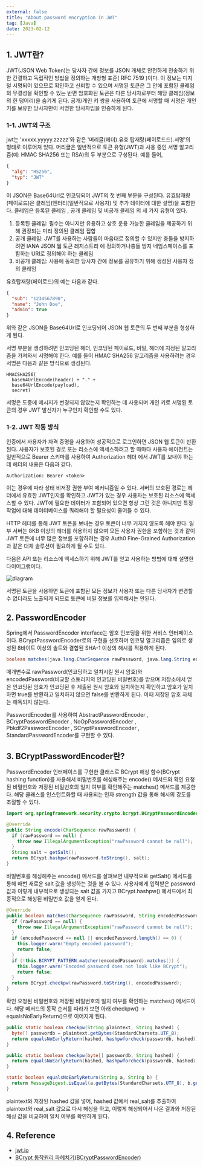 ```yaml
---
external: false
title: "About password encryption in JWT"
tag: [Java]
date: 2023-02-12
---
```


## 1. JWT란?

JWT(JSON Web Token)는 당사자 간에 정보를 JSON 개체로 안전하게 전송하기 위한 간결하고 독립적인 방법을 정의하는 개방형 표준( RFC 7519 )이다.
이 정보는 디지털 서명되어 있으므로 확인하고 신뢰할 수 있으며 서명된 토큰은 그 안에 포함된 클레임의 무결성을 확인할 수 있는 반면 암호화된 토큰은 다른 당사자로부터 해당 클레임(정보의 한 덩어리)을 숨기게 된다.
공개/개인 키 쌍을 사용하여 토큰에 서명할 때 서명은 개인 키를 보유한 당사자만이 서명한 당사자임을 인증하게 된다.

### 1-1. JWT의 구조

jwt는 'xxxxx.yyyyy.zzzzz'와 같은 '머리글(헤더).유효 탑재량(페이로드드).서명'의 형태로 이루어져 있다.
머리글은 일반적으로 토큰 유형(JWT)과 사용 중인 서명 알고리즘(예: HMAC SHA256 또는 RSA)의 두 부분으로 구성된다.
예를 들어,

```json
{
  "alg": "HS256",
  "typ": "JWT"
}
```

이 JSON은 Base64Url로 인코딩되어 JWT의 첫 번째 부분을 구성된다.
유효탑재량(페이로드)은 클레임(엔터티(일반적으로 사용자) 및 추가 데이터에 대한 설명)을 포함한다.
클레임은 등록된 클레임 , 공개 클레임 및 비공개 클레임 의 세 가지 유형이 있다.

1. 등록된 클레임: 필수는 아니지만 유용하고 상호 운용 가능한 클레임을 제공하기 위해 권장되는 미리 정의된 클레임 집합
2. 공개 클레임: JWT를 사용하는 사람들이 마음대로 정의할 수 있지만 충돌을 방지하려면 IANA JSON 웹 토큰 레지스트리 에 정의하거나충돌 방지 네임스페이스를 포함하는 URI로 정의해야 하는 클레임
3. 비공개 클레임: 사용에 동의한 당사자 간에 정보를 공유하기 위해 생성된 사용자 정의 클레임

유효탑재량(페이로드)의 예는 다음과 같다.

```json
{
  "sub": "1234567890",
  "name": "John Doe",
  "admin": true
}
```

위와 같은 JSON을 Base64Url로 인코딩되어 JSON 웹 토큰의 두 번째 부분을 형성하게 된다.

서명 부분을 생성하려면 인코딩된 헤더, 인코딩된 페이로드, 비밀, 헤더에 지정된 알고리즘을 가져와서 서명해야 한다.
예를 들어 HMAC SHA256 알고리즘을 사용하려는 경우 서명은 다음과 같은 방식으로 생성된다.

```textile
HMACSHA256(
  base64UrlEncode(header) + "." +
  base64UrlEncode(payload),
  secret)
```

서명은 도중에 메시지가 변경되지 않았는지 확인하는 데 사용되며 개인 키로 서명된 토큰의 경우 JWT 발신자가 누구인지 확인할 수도 있다.

### 1-2. JWT 작동 방식

인증에서 사용자가 자격 증명을 사용하여 성공적으로 로그인하면 JSON 웹 토큰이 반환된다. 사용자가 보호된 경로 또는 리소스에 액세스하려고 할 때마다 사용자 에이전트는 일반적으로 Bearer 스키마를 사용하여 Authorization 헤더 에서 JWT를 보내야 하는데 헤더의 내용은 다음과 같다.

```textile
Authorization: Bearer <token>
```

이는 경우에 따라 상태 비저장 권한 부여 메커니즘일 수 있다. 서버의 보호된 경로는 헤더에서 유효한 JWT인지를 확인하고 JWT가 있는 경우 사용자는 보호된 리소스에 액세스할 수 있다. JWT에 필요한 데이터가 포함되어 있으면 항상 그런 것은 아니지만 특정 작업에 대해 데이터베이스를 쿼리해야 할 필요성이 줄어들 수 있다.

HTTP 헤더를 통해 JWT 토큰을 보내는 경우 토큰이 너무 커지지 않도록 해야 한다. 일부 서버는 8KB 이상의 헤더를 허용하지 않으며 모든 사용자 권한을 포함하는 것과 같이 JWT 토큰에 너무 많은 정보를 포함하려는 경우 Auth0 Fine-Grained Authorization 과 같은 대체 솔루션이 필요하게 될 수도 있다.

다음은 API 또는 리소스에 액세스하기 위해 JWT를 얻고 사용하는 방법에 대해 설명한 다이어그램이다.

![diagram](/images/api_Jwt.png)

서명된 토큰을 사용하면 토큰에 포함된 모든 정보가 사용자 또는 다른 당사자가 변경할 수 없더라도 노출되게 되므로 토큰에 비밀 정보를 입력해서는 안된다.

## 2. PasswordEncoder

Spring에서 PasswordEncoder interface는 암호 인코딩을 위한 서비스 인터페이스이다. BCryptPasswordEncoder로의 구현을 선호하며 인코딩 알고리즘은 임의로 생성된 8바이트 이상의 솔트와 결합된 SHA-1 이상의 해시를 적용하게 된다.

```java
boolean matches(java.lang.CharSequence rawPassword, java.lang.String encodedPassword)
```

매개변수로 rawPassword(인코딩하고 일치시킬 원시 암호)와 encodedPassword(비교할 스토리지의 인코딩된 비밀번호)를 받으며
저장소에서 얻은 인코딩된 암호가 인코딩된 후 제출된 원시 암호와 일치하는지 확인하고 암호가 일치하면 true를 반환하고 일치하지 않으면 false를 반환하게 된다. 이때 저장된 암호 자체는 해독되지 않는다.

PasswordEncoder를 사용하여 AbstractPasswordEncoder , BCryptPasswordEncoder , NoOpPasswordEncoder , Pbkdf2PasswordEncoder , SCryptPasswordEncoder , StandardPasswordEncoder를 구현할 수 있다.

## 3. BCryptPasswordEncoder란?

PasswordEncoder 인터페이스를 구현한 클래스로 BCrypt 해싱 함수(BCrypt hashing function)를 사용해서 비밀번호를 해싱해주는 encode() 메서드와 확인 요청된 비밀번호와 저장된 비밀번호의 일치 여부를 확인해주는 matches() 메서드를 제공한다.
해당 클래스를 인스턴트화할 때 사용되는 인자 strength 값을 통해 해시의 강도를 조절할 수 있다.

```java
import org.springframework.security.crypto.bcrypt.BCryptPasswordEncoder
```

```java
@Override
public String encode(CharSequence rawPassword) {
  if (rawPassword == null) {
    throw new IllegalArgumentException("rawPassword cannot be null");
  }
  String salt = getSalt();
  return BCrypt.hashpw(rawPassword.toString(), salt);
}
```

비밀번호를 해싱해주는 encode() 메서드를 살펴보면 내부적으로 getSalt() 메서드를 통해 매번 새로운 salt 값을 생성하는 것을 볼 수 있다. 사용자에게 입력받은 password 값과 이렇게 내부적으로 생성되는 salt 값을 가지고 BCrypt.hashpw() 메서드에서 최종적으로 해싱된 비밀번호 값을 얻게 된다.

```java
@Override
public boolean matches(CharSequence rawPassword, String encodedPassword) {
  if (rawPassword == null) {
    throw new IllegalArgumentException("rawPassword cannot be null");
  }
  if (encodedPassword == null || encodedPassword.length() == 0) {
    this.logger.warn("Empty encoded password");
    return false;
  }
  if (!this.BCRYPT_PATTERN.matcher(encodedPassword).matches()) {
    this.logger.warn("Encoded password does not look like BCrypt");
    return false;
  }
  return BCrypt.checkpw(rawPassword.toString(), encodedPassword);
}
```

확인 요청된 비밀번호와 저장된 비밀번호의 일치 여부를 확인하는 matches() 메서드이다. 해당 메서드의 동작 순서를 따라가 보면 아래 checkpw() -> equalsNoEarlyReturn()으로 이어지게 된다.

```java
public static boolean checkpw(String plaintext, String hashed) {
  byte[] passwordb = plaintext.getBytes(StandardCharsets.UTF_8);
  return equalsNoEarlyReturn(hashed, hashpwforcheck(passwordb, hashed));
}

public static boolean checkpw(byte[] passwordb, String hashed) {
  return equalsNoEarlyReturn(hashed, hashpwforcheck(passwordb, hashed));
}

static boolean equalsNoEarlyReturn(String a, String b) {
  return MessageDigest.isEqual(a.getBytes(StandardCharsets.UTF_8), b.getBytes(StandardCharsets.UTF_8));
}
```

plaintext와 저장된 hashed 값을 넣어, hashed 값에서 real_salt를 추출하여 plaintext와 real_salt 값으로 다시 해싱을 하고, 이렇게 해싱되어서 나온 결과와 저장된 해싱 값을 비교하여 일치 여부를 확인하게 된다.

## 4. Reference

- [jwt.io](https://jwt.io/introduction)
- [BCrypt 동작원리 파헤치기(BCryptPasswordEncoder)](https://wildeveloperetrain.tistory.com/175)
